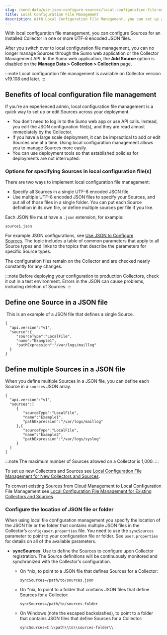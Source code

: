 ```yaml
---
slug: /send-data/use-json-configure-sources/local-configuration-file-management
title: Local Configuration File Management
description: With Local Configuration File Management, you can set up and manage Sources on an Installed Collector using one or more JSON files.
---
```




With local configuration file management, you can configure Sources for an Installed Collector in one or more UTF-8 encoded JSON files.

After you switch over to local configuration file management, you can no longer manage Sources through the Sumo web application or the Collector Management API. In the Sumo web application, the **Add Source** option is disabled on the **Manage Data \> Collection \> Collection** page.

:::note
Local configuration file management is available on Collector version v19.108 and later.
:::

## Benefits of local configuration file management

If you’re an experienced admin, local configuration file management is a quick way to set up or edit Sources across your deployment.

 * You don’t need to log in to the Sumo web app or use API calls. Instead, you edit the JSON configuration file(s), and they are read almost immediately by the Collector.
 * If you have a large scale deployment, it can be impractical to add or edit Sources one at a time. Using local configuration management allows you to manage Sources more easily.
 * You can use deployment tools so that established policies for deployments are not interrupted.

### Options for specifying Sources in local configuration file(s) 

There are two ways to implement local configuration file management:

 * Specify all Sources in a single UTF-8 encoded JSON file. 
 * Use multiple UTF-8 encoded JSON files to specify your Sources, and put all of those files in a single folder. You can put each Source definition in its own file, or define multiple sources per file if you like. 

Each JSON file must have a `.json` extension, for example:

`source1.json`

For example JSON configurations, see [Use JSON to Configure Sources](/docs/send-data/use-json-configure-sources). The topic includes a table of common parameters that apply to all Source types and links to the topics that describe the parameters for specific Source types.

The configuration files remain on the Collector and are checked nearly constantly for any changes.

:::note
Before deploying your configuration to production Collectors, check it out in a test environment. Errors in the JSON can cause problems, including deletion of Sources.
:::

## Define one Source in a JSON file

 This is an example of a JSON file that defines a single Source.

```
{
  "api.version":"v1",
  "source":{
     "sourceType":"LocalFile",
     "name":"Example1",
     "pathExpression":"/var/logs/maillog"
  }
}
```

## Define multiple Sources in a JSON file

When you define multiple Sources in a JSON file, you can define each
Source in a `sources` JSON array.

```
{
  "api.version":"v1",
  "sources":[
     {
        "sourceType":"LocalFile",
        "name":"Example1",
        "pathExpression":"/var/logs/maillog"
     },{
        "sourceType":"LocalFile",
        "name":"Example2",
        "pathExpression":"/var/logs/syslog"
     }
  ]
}
```

:::note
The maximum number of Sources allowed on a Collector is 1,000.
:::

To set up new Collectors and Sources see [Local Configuration File Management for New Collectors and Sources](new-collectors-and-sources.md). 

To convert existing Sources from Cloud Management to Local Configuration File Management see [Local Configuration File Management for Existing Collectors and Sources](existing-collectors-and-sources.md).

### Configure the location of JSON file or folder

When using local file configuration management you specify the location of the JSON file or the folder that contains multiple JSON files in the Collector’s `config/user.properties` file. You need to use the `syncSources` parameter to point to your configuration file or folder. See `user.properties` for details on all of the available parameters.

* **syncSources**. Use to define the Sources to configure upon Collector registration. The Source definitions will be continuously monitored and synchronized with the Collector's configuration. 

  * On \*nix, to point to a JSON file that defines Sources for a Collector:

    `syncSources=/path/to/sources.json`

  * On \*nix, to point to a folder that contains JSON files that define Sources for a Collector:

    `syncSources=/path/to/sources-folder`

  * On Windows (note the escaped backslashes), to point to a folder that contains JSON files that define Sources for a Collector:

    `syncSources=C:\\path\\to\\sources-folder\\`
